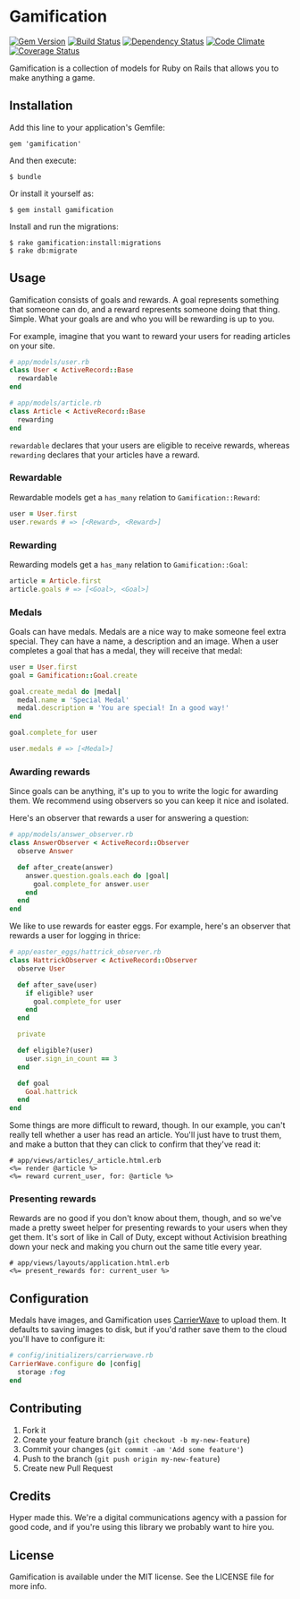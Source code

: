 # Gamification

[![Gem Version](https://img.shields.io/gem/v/gamification.svg)](https://rubygems.org/gems/gamification)
[![Build Status](https://img.shields.io/travis/hyperoslo/gamification.svg)](https://travis-ci.org/hyperoslo/gamification)
[![Dependency Status](https://img.shields.io/gemnasium/hyperoslo/gamification.svg)](https://gemnasium.com/hyperoslo/gamification)
[![Code Climate](https://img.shields.io/codeclimate/github/hyperoslo/gamification.svg)](https://codeclimate.com/github/hyperoslo/gamification)
[![Coverage Status](https://img.shields.io/coveralls/hyperoslo/gamification.svg)](https://coveralls.io/r/hyperoslo/gamification)

Gamification is a collection of models for Ruby on Rails that allows you to make anything a game.

## Installation

Add this line to your application's Gemfile:

    gem 'gamification'

And then execute:

    $ bundle

Or install it yourself as:

    $ gem install gamification

Install and run the migrations:

    $ rake gamification:install:migrations
    $ rake db:migrate

## Usage

Gamification consists of goals and rewards. A goal represents something that someone can do,
and a reward represents someone doing that thing. Simple. What your goals are and who you will
be rewarding is up to you.

For example, imagine that you want to reward your users for reading articles on your site.

```ruby
# app/models/user.rb
class User < ActiveRecord::Base
  rewardable
end

# app/models/article.rb
class Article < ActiveRecord::Base
  rewarding
end
```

`rewardable` declares that your users are eligible to receive rewards, whereas `rewarding`
declares that your articles have a reward.

### Rewardable

Rewardable models get a `has_many` relation to `Gamification::Reward`:

```ruby
user = User.first
user.rewards # => [<Reward>, <Reward>]
```

### Rewarding

Rewarding models get a `has_many` relation to `Gamification::Goal`:

```ruby
article = Article.first
article.goals # => [<Goal>, <Goal>]
```

### Medals

Goals can have medals. Medals are a nice way to make someone feel extra special. They can
have a name, a description and an image. When a user completes a goal that has a medal,
they will receive that medal:

```ruby
user = User.first
goal = Gamification::Goal.create

goal.create_medal do |medal|
  medal.name = 'Special Medal'
  medal.description = 'You are special! In a good way!'
end

goal.complete_for user

user.medals # => [<Medal>]
```

### Awarding rewards

Since goals can be anything, it's up to you to write the logic for awarding them. We
recommend using observers so you can keep it nice and isolated.

Here's an observer that rewards a user for answering a question:

```ruby
# app/models/answer_observer.rb
class AnswerObserver < ActiveRecord::Observer
  observe Answer

  def after_create(answer)
    answer.question.goals.each do |goal|
      goal.complete_for answer.user
    end
  end
end
```

We like to use rewards for easter eggs. For example, here's an observer that
rewards a user for logging in thrice:

```ruby
# app/easter_eggs/hattrick_observer.rb
class HattrickObserver < ActiveRecord::Observer
  observe User

  def after_save(user)
    if eligible? user
      goal.complete_for user
    end
  end

  private

  def eligible?(user)
    user.sign_in_count == 3
  end

  def goal
    Goal.hattrick
  end
end
```

Some things are more difficult to reward, though. In our example, you can't really tell whether
a user has read an article. You'll just have to trust them, and make a button that they can
click to confirm that they've read it:

```
# app/views/articles/_article.html.erb
<%= render @article %>
<%= reward current_user, for: @article %>
```

### Presenting rewards

Rewards are no good if you don't know about them, though, and so we've made a pretty sweet
helper for presenting rewards to your users when they get them. It's sort of like in Call
of Duty, except without Activision breathing down your neck and making you churn out the
same title every year.

```
# app/views/layouts/application.html.erb
<%= present_rewards for: current_user %>
```

## Configuration

Medals have images, and Gamification uses [CarrierWave](https://github.com/carrierwaveuploader/carrierwave)
to upload them. It defaults to saving images to disk, but if you'd rather save them to the
cloud you'll have to configure it:

```ruby
# config/initializers/carrierwave.rb
CarrierWave.configure do |config|
  storage :fog
end
```

## Contributing

1. Fork it
2. Create your feature branch (`git checkout -b my-new-feature`)
3. Commit your changes (`git commit -am 'Add some feature'`)
4. Push to the branch (`git push origin my-new-feature`)
5. Create new Pull Request

## Credits

Hyper made this. We're a digital communications agency with a passion for good code,
and if you're using this library we probably want to hire you.

## License

Gamification is available under the MIT license. See the LICENSE file for more info.
